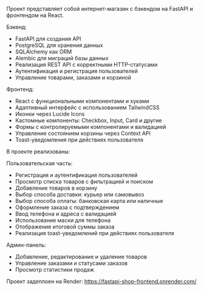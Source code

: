 Проект представляет собой интернет-магазин с бэкендом на FastAPI и фронтендом на React. 

Бэкенд:
- FastAPI для создания API
- PostgreSQL для хранения данных
- SQLAlchemy как ORM
- Alembic для миграций базы данных
- Реализация REST API с корректными HTTP-статусами
- Аутентификация и регистрация пользователей
- Управление товарами, заказами и корзиной

Фронтенд:
- React с функциональными компонентами и хуками
- Адаптивный интерфейс с использованием TailwindCSS
- Иконки через Lucide Icons
- Кастомные компоненты: Checkbox, Input, Card и другие
- Формы с контролируемыми компонентами и валидацией
- Управление состоянием корзины через Context API
- Toast-уведомления при действиях пользователя

В проекте реализованы:

Пользовательская часть:
- Регистрация и аутентификация пользователей
- Просмотр списка товаров с фильтрацией и поиском
- Добавление товаров в корзину
- Выбор способа доставки: курьер или самовывоз
- Выбор способа оплаты: банковская карта или наличные
- Оформление заказа с подтверждением
- Ввод телефона и адреса с валидацией
- Использование маски для телефона
- Отображение итоговой суммы заказа
- Реализация toast-уведомлений при действиях пользователя

Админ-панель:
- Добавление, редактирование и удаление товаров
- Управление заказами и статусами заказов
- Просмотр статистики продаж
  
Проект задеплоен на Render: <https://fastapi-shop-frontend.onrender.com/>

